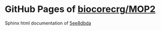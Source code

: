 GitHub Pages of [biocorecrg/MOP2](https://github.com/biocorecrg/MOP2.git)
===
Sphinx html documentation of [5ee8dbda](https://github.com/biocorecrg/MOP2/tree/5ee8dbda492d81b627c41a03140516a3a4e96c8f)
